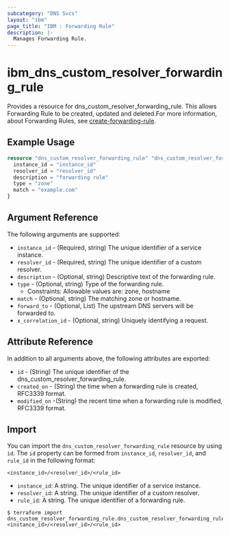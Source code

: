 ```yaml
---
subcategory: "DNS Svcs"
layout: "ibm"
page_title: "IBM : Forwarding Rule"
description: |-
  Manages Forwarding Rule.
---
```


# ibm_dns_custom_resolver_forwarding_rule

Provides a resource for dns_custom_resolver_forwarding_rule. This allows Forwarding Rule to be created, updated and deleted.For more information, about Forwarding Rules, see [create-forwarding-rule](https://cloud.ibm.com/apidocs/dns-svcs#create-forwarding-rule).

## Example Usage

```terraform
resource "dns_custom_resolver_forwarding_rule" "dns_custom_resolver_forwarding_rule" {
  instance_id = "instance_id"
  resolver_id = "resolver_id"
  description = "forwarding rule"
  type = "zone"
  match = "example.com"
}
```

## Argument Reference

The following arguments are supported:

* `instance_id` - (Required, string) The unique identifier of a service instance.
* `resolver_id` - (Required, string) The unique identifier of a custom resolver.
* `description` - (Optional, string) Descriptive text of the forwarding rule.
* `type` - (Optional, string) Type of the forwarding rule.
  * Constraints: Allowable values are: zone, hostname
* `match` - (Optional, string) The matching zone or hostname.
* `forward_to` - (Optional, List) The upstream DNS servers will be forwarded to.
* `x_correlation_id` - (Optional, string) Uniquely identifying a request.

## Attribute Reference

In addition to all arguments above, the following attributes are exported:

* `id` - (String) The unique identifier of the dns_custom_resolver_forwarding_rule.
* `created_on` - (String) the time when a forwarding rule is created, RFC3339 format.
* `modified_on` -(String) the recent time when a forwarding rule is modified, RFC3339 format.

## Import

You can import the `dns_custom_resolver_forwarding_rule` resource by using `id`.
The `id` property can be formed from `instance_id`, `resolver_id`, and `rule_id` in the following format:

```
<instance_id>/<resolver_id>/<rule_id>
```
* `instance_id`: A string. The unique identifier of a service instance.
* `resolver_id`: A string. The unique identifier of a custom resolver.
* `rule_id`: A string. The unique identifier of a forwarding rule.

```
$ terraform import dns_custom_resolver_forwarding_rule.dns_custom_resolver_forwarding_rule <instance_id>/<resolver_id>/<rule_id>
```
